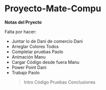 Proyecto-Mate-Compu
===================

**Notas del Pryecto**

Falta por hacer:
- Juntar lo de Dani de comercio     Dani
- Arreglar Colores                  Todos
- Completar pruebas                 Paolo
- Animación                         Manu
- Cargar Código desde fuera         Manu
- Power Point                       Dani
- Trabajo                           Paolo
  > Intro
  > Código
  > Pruebas
  > Conclusiones

